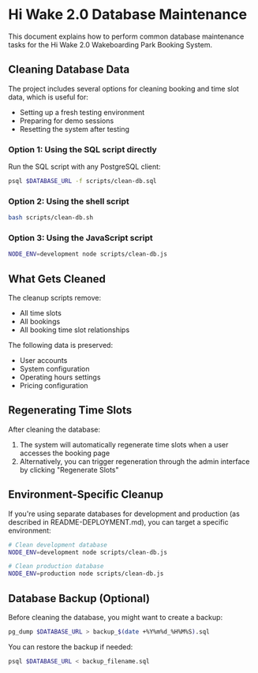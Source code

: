 # Hi Wake 2.0 Database Maintenance

This document explains how to perform common database maintenance tasks for the Hi Wake 2.0 Wakeboarding Park Booking System.

## Cleaning Database Data

The project includes several options for cleaning booking and time slot data, which is useful for:
- Setting up a fresh testing environment
- Preparing for demo sessions
- Resetting the system after testing

### Option 1: Using the SQL script directly

Run the SQL script with any PostgreSQL client:

```bash
psql $DATABASE_URL -f scripts/clean-db.sql
```

### Option 2: Using the shell script

```bash
bash scripts/clean-db.sh
```

### Option 3: Using the JavaScript script

```bash
NODE_ENV=development node scripts/clean-db.js
```

## What Gets Cleaned

The cleanup scripts remove:
- All time slots
- All bookings
- All booking time slot relationships

The following data is preserved:
- User accounts
- System configuration
- Operating hours settings
- Pricing configuration

## Regenerating Time Slots

After cleaning the database:
1. The system will automatically regenerate time slots when a user accesses the booking page
2. Alternatively, you can trigger regeneration through the admin interface by clicking "Regenerate Slots"

## Environment-Specific Cleanup

If you're using separate databases for development and production (as described in README-DEPLOYMENT.md), you can target a specific environment:

```bash
# Clean development database
NODE_ENV=development node scripts/clean-db.js

# Clean production database
NODE_ENV=production node scripts/clean-db.js
```

## Database Backup (Optional)

Before cleaning the database, you might want to create a backup:

```bash
pg_dump $DATABASE_URL > backup_$(date +%Y%m%d_%H%M%S).sql
```

You can restore the backup if needed:

```bash
psql $DATABASE_URL < backup_filename.sql
```